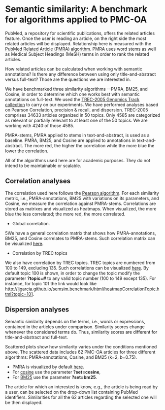 Semantic similarity: A benchmark for algorithms applied to PMC-OA
=====================

PubMed, a repository for scientific publications, offers the related articles feature. Once the user is reading an article, on the right side the most related articles will be displayed. Relationship here is measured with the <a href="http://www.biomedcentral.com/1471-2105/8/423">PubMed Related Article (PMRA) algorithm</a>. PMRA uses word stems as well as Medical Subject Headings (MeSH) terms in order to rank the related articles.

How related articles can be calculated when working with semantic annotations? Is there any difference between using only title-and-abstract versus full-text? Those are the questions we are interested in.

We have benchmarked three similarity algorithms --PMRA, BM25, and Cosine, in order to determine which one works best with semantic annotations on full-text. We used the <a href="http://trec.nist.gov/pubs/trec14/t14_proceedings.html">TREC-2005 Genomics Track collection</a> to carry on our experiments. We have performed analyses based on Pearson Correlation, precision & recall, and dispersion. TREC-2005 comprises 34633 articles organized in 50 topics. Only 4585 are categorized as relevant or partially relevant to at least one of the 50 topics. We are working with 4240 of those 4585.

PMRA-stems, PMRA applied to stems in text-and-abstract, is used as a baseline. PMRA, BM25, and Cosine are applied to annotations in text-and-abstract.  The more red, the higher the correlation while the more blue the lower the correlation.

All of the algorithms used here are for academic purposes. They do not intend to be maintainable or scalable.

Correlation analyses
----------

The correlation used here follows the <a href="http://en.wikipedia.org/wiki/Pearson_product-moment_correlation_coefficient">Pearson algorithm</a>. For each similarity metric, i.e., PMRA-annotations, BM25 with variations on its parameters, and Cosine, we measure the correlation against PMRA-stems. Correlations are stored as matrixes and visualized as heatmaps. When visualized, the more blue the less correlated; the more red, the more correlated.

- Global correlation.

5We have a general correlation matrix that shows how PMRA-annotations, BM25, and Cosine correlates to PMRA-stems. Such correlation matrix can be visualized <a href="http://ljgarcia.github.io/semsim.benchmark/html/heatmapCorrelationAll.html">here</a>.

- Correlation by TREC topics

We also have correlation by TREC topics. TREC topics are numbered from 100 to 149, excluding 135. Such correlations can be visualized <a href="http://ljgarcia.github.io/semsim.benchmark/html/heatmapCorrelationTopic.html?topic=100">here</a>. By default topic 100 is shown, in order to change the topic modify the parameter **?topic=#** to any valid topic number (100 to 149 except 135). For instance, for topic 101 the link would look like <a href="http://ljgarcia.github.io/semsim.benchmark/html/heatmapCorrelationTopic.html?topic=101">http://ljgarcia.github.io/semsim.benchmark/html/heatmapCorrelationTopic.html?topic=101</a>.

Dispersion analyses
----------

Semantic similarity depends on the terms, i.e., words or expressions, contained in the articles under comparison. Similarity scores change whenever the considered terms do. Thus, similarity scores are different for title-and-abstract and full-text. 

Scattered plots show how similarity varies under the conditions mentioned above. The scattered data includes 62 PMC-OA articles for three different algorithms: PMRA-annotations, Cosine, and BM25 (k=2, b=0.75). 

- PMRA is visualized by default <a href="http://ljgarcia.github.io/semsim.benchmark/html/taVsFullContent.html">here</a>. 
- For <a href="http://ljgarcia.github.io/semsim.benchmark/html/taVsFullContent.html?set=cosine">cosine</a> use the parameter 
**?set=cosine**, 
- For <a href="http://ljgarcia.github.io/semsim.benchmark/html/taVsFullContent.html?set=bm25">BM25</a> use the parameter **?set=bm25**. 

The article for which an interested is know, e.g., the article is being read by a user, can be selected on the drop-down list containing PubMed identifiers. Similarities for all the 62 articles regarding the selected one will be then displayed.